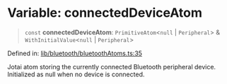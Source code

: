 # Variable: connectedDeviceAtom

> `const` **connectedDeviceAtom**: `PrimitiveAtom`\<`null` \| `Peripheral`\> & `WithInitialValue`\<`null` \| `Peripheral`\>

Defined in: [lib/bluetooth/bluetoothAtoms.ts:35](https://github.com/aldesgroup/goaldn/blob/850e22fffd19501920628173674ada43cba9a29a/lib/bluetooth/bluetoothAtoms.ts#L35)

Jotai atom storing the currently connected Bluetooth peripheral device.
Initialized as null when no device is connected.

